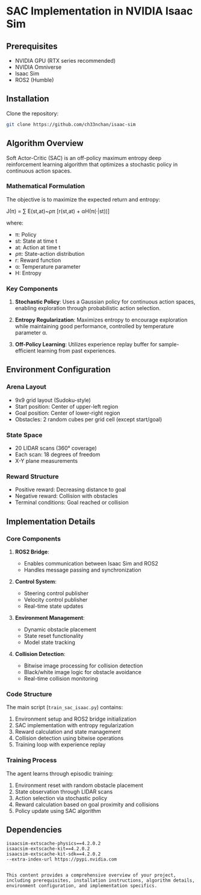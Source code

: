 
# SAC Implementation in NVIDIA Isaac Sim

## Prerequisites
- NVIDIA GPU (RTX series recommended)
- NVIDIA Omniverse
- Isaac Sim
- ROS2 (Humble)

## Installation
Clone the repository:
```bash
git clone https://github.com/ch33nchan/isaac-sim
```

## Algorithm Overview
Soft Actor-Critic (SAC) is an off-policy maximum entropy deep reinforcement learning algorithm that optimizes a stochastic policy in continuous action spaces.

### Mathematical Formulation
The objective is to maximize the expected return and entropy:

J(π) = ∑ E(st,at)~ρπ [r(st,at) + αH(π(·|st))]

where:
- π: Policy
- st: State at time t
- at: Action at time t
- ρπ: State-action distribution
- r: Reward function
- α: Temperature parameter
- H: Entropy

### Key Components
1. **Stochastic Policy**: Uses a Gaussian policy for continuous action spaces, enabling exploration through probabilistic action selection.

2. **Entropy Regularization**: Maximizes entropy to encourage exploration while maintaining good performance, controlled by temperature parameter α.

3. **Off-Policy Learning**: Utilizes experience replay buffer for sample-efficient learning from past experiences.

## Environment Configuration

### Arena Layout
- 9x9 grid layout (Sudoku-style)
- Start position: Center of upper-left region
- Goal position: Center of lower-right region
- Obstacles: 2 random cubes per grid cell (except start/goal)

### State Space
- 20 LIDAR scans (360° coverage)
- Each scan: 18 degrees of freedom
- X-Y plane measurements

### Reward Structure
- Positive reward: Decreasing distance to goal
- Negative reward: Collision with obstacles
- Terminal conditions: Goal reached or collision

## Implementation Details

### Core Components
1. **ROS2 Bridge**: 
   - Enables communication between Isaac Sim and ROS2
   - Handles message passing and synchronization

2. **Control System**:
   - Steering control publisher
   - Velocity control publisher
   - Real-time state updates

3. **Environment Management**:
   - Dynamic obstacle placement
   - State reset functionality
   - Model state tracking

4. **Collision Detection**:
   - Bitwise image processing for collision detection
   - Black/white image logic for obstacle avoidance
   - Real-time collision monitoring

### Code Structure
The main script (`train_sac_isaac.py`) contains:
1. Environment setup and ROS2 bridge initialization
2. SAC implementation with entropy regularization
3. Reward calculation and state management
4. Collision detection using bitwise operations
5. Training loop with experience replay

### Training Process
The agent learns through episodic training:
1. Environment reset with random obstacle placement
2. State observation through LIDAR scans
3. Action selection via stochastic policy
4. Reward calculation based on goal proximity and collisions
5. Policy update using SAC algorithm

## Dependencies
```plaintext
isaacsim-extscache-physics==4.2.0.2
isaacsim-extscache-kit==4.2.0.2
isaacsim-extscache-kit-sdk==4.2.0.2
--extra-index-url https://pypi.nvidia.com
```
```

This content provides a comprehensive overview of your project, including prerequisites, installation instructions, algorithm details, environment configuration, and implementation specifics.
